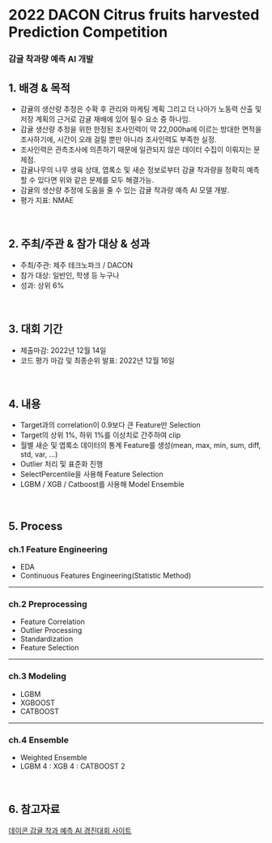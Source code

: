 # 2022 DACON Citrus fruits harvested Prediction Competition
### 감귤 착과량 예측 AI 개발

## 1. 배경 & 목적

- 감귤의 생산량 추정은 수확 후 관리와 마케팅 계획 그리고 더 나아가 노동력 산출 및 저장 계획의 근거로 감귤 재배에 있어 필수 요소 중 하나임.
- 감귤 생산량 추정을 위한 한정된 조사인력이 약 22,000ha에 이르는 방대한 면적을 조사하기에, 시간이 오래 걸릴 뿐만 아니라 조사인력도 부족한 실정.
- 조사인력은 관측조사에 의존하기 때문에 일관되지 않은 데이터 수집이 이뤄지는 문제점.
- 감귤나무의 나무 생육 상태, 엽록소 및 새순 정보로부터 감귤 착과량을 정확히 예측할 수 있다면 위와 같은 문제를 모두 해결가능.
- 감귤의 생산량 추정에 도움을 줄 수 있는 감귤 착과량 예측 AI 모델 개발.
- 평가 지표: NMAE

<br/>

## 2. 주최/주관 & 참가 대상 & 성과

- 주최/주관: 제주 테크노파크 / DACON
- 참가 대상: 일반인, 학생 등 누구나
- 성과: 상위 6%

<br/>

## 3. 대회 기간

- 제출마감: 2022년 12월 14일
- 코드 평가 마감 및 최종순위 발표: 2022년 12월 16일

<br/>

## 4. 내용
- Target과의 correlation이 0.9보다 큰 Feature만 Selection
- Target의 상위 1%, 하위 1%를 이상치로 간주하여 clip
- 월별 새순 및 엽록소 데이터의 통계 Feature를 생성(mean, max, min, sum, diff, std, var, ...)
- Outlier 처리 및 표준화 진행
- SelectPercentile을 사용해 Feature Selection
- LGBM / XGB / Catboost를 사용해 Model Ensemble

<br/>

## 5. Process

### ch.1 Feature Engineering

- EDA
- Continuous Features Engineering(Statistic Method)

---

### ch.2 Preprocessing

- Feature Correlation
- Outlier Processing
- Standardization
- Feature Selection

---

### ch.3 Modeling

- LGBM
- XGBOOST
- CATBOOST

---

### ch.4 Ensemble

- Weighted Ensemble
- LGBM 4 : XGB 4 : CATBOOST 2

<br/>

## 6. 참고자료

[데이콘 감귤 착과 예측 AI 경진대회 사이트](https://dacon.io/competitions/official/236038/overview/description)

